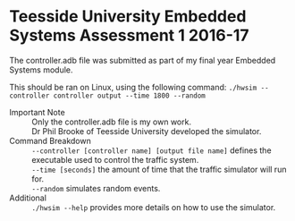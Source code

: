 # Teesside University Embedded Systems Assessment 1 2016-17

The controller.adb file was submitted as part of my final year Embedded Systems module.

This should be ran on Linux, using the following command:
`./hwsim --controller controller output --time 1800 --random`

<dl>
  <dt>Important Note</dt>
  <dd>Only the controller.adb file is my own work.</dd>
  <dd>Dr Phil Brooke of Teesside University developed the simulator.</dd>
  
  <dt>Command Breakdown</dt>
  <dd><code>--controller [controller name] [output file name]</code> defines the executable used to control the traffic system.</dd>
  <dd><code>--time [seconds]</code> the amount of time that the traffic simulator will run for.</dd>
  <dd><code>--random</code> simulates random events.</dd>
  
  <dt>Additional</dt>
  <dd><code>./hwsim --help</code> provides more details on how to use the simulator.</dd>
</dl>

